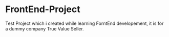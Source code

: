 # FrontEnd-Project
Test Project which i created while learning ForntEnd developement, it is for a dummy company True Value Seller.
